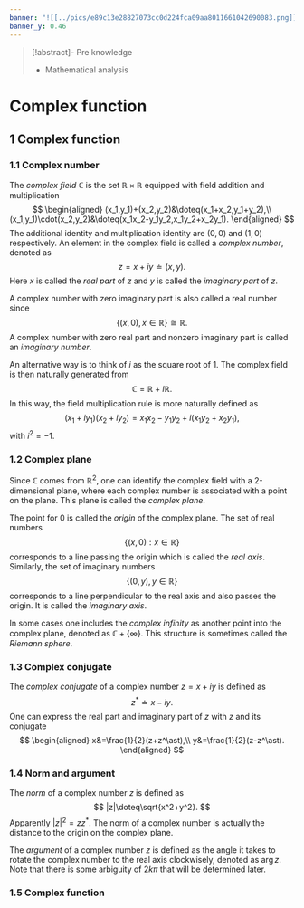 ```yaml
---
banner: "![[../pics/e89c13e28827073cc0d224fca09aa8011661042690083.png]]"
banner_y: 0.46
---
```


>[!abstract]- Pre knowledge
>- Mathematical analysis

# Complex function
## 1 Complex function
### 1.1 Complex number
The *complex field* $\mathbb{C}$ is the set $\mathbb{R}\times\mathbb{R}$ equipped with field addition and multiplication
$$
\begin{aligned}
(x_1,y_1)+(x_2,y_2)&\doteq(x_1+x_2,y_1+y_2),\\
(x_1,y_1)\cdot(x_2,y_2)&\doteq(x_1x_2-y_1y_2,x_1y_2+x_2y_1).
\end{aligned}
$$
The additional identity and multiplication identity are $(0,0)$ and $(1,0)$ respectively. An element in the complex field is called a *complex number*, denoted as
$$
z=x+iy\doteq(x,y).
$$
Here $x$ is called the *real part* of $z$ and $y$ is called the *imaginary part* of $z$.

A complex number with zero imaginary part is also called a real number since
$$
\{(x,0),x\in\mathbb{R}\}\cong\mathbb{R}.
$$
A complex number with zero real part and nonzero imaginary part is called an *imaginary number*.

An alternative way is to think of $i$ as the square root of $1$. The complex field is then naturally generated from
$$
\mathbb{C}=\mathbb{R}+i\mathbb{R}.
$$
In this way, the field multiplication rule is more naturally defined as
$$
(x_1+iy_1)(x_2+iy_2)=x_1x_2-y_1y_2+i(x_1y_2+x_2y_1),
$$
with $i^2=-1$.

### 1.2 Complex plane
Since $\mathbb{C}$ comes from $\mathbb{R}^2$, one can identify the complex field with a 2-dimensional plane, where each complex number is associated with a point on the plane. This plane is called the *complex plane*.

The point for $0$ is called the *origin* of the complex plane. The set of real numbers
$$
\{(x,0):x\in\mathbb{R}\}
$$
corresponds to a line passing the origin which is called the *real axis*. Similarly, the set of imaginary numbers
$$
\{(0,y),y\in\mathbb{R}\}
$$
corresponds to a line perpendicular to the real axis and also passes the origin. It is called the *imaginary axis*.

In some cases one includes the *complex infinity* as another point into the complex plane, denoted as $\mathbb{C}+\{\infty\}$. This structure is sometimes called the *Riemann sphere*.

### 1.3 Complex conjugate
The *complex conjugate* of a complex number $z=x+iy$ is defined as
$$
z^\ast\doteq x-iy.
$$
One can express the real part and imaginary part of $z$ with $z$ and its conjugate
$$
\begin{aligned}
x&=\frac{1}{2}(z+z^\ast),\\
y&=\frac{1}{2}(z-z^\ast).
\end{aligned}
$$

### 1.4 Norm and argument
The *norm* of a complex number $z$ is defined as
$$
|z|\doteq\sqrt{x^2+y^2}.
$$
Apparently $|z|^2=zz^\ast$. The norm of a complex number is actually the distance to the origin on the complex plane.

The *argument* of a complex number $z$ is defined as the angle it takes to rotate the complex number to the real axis clockwisely, denoted as $\arg z$. Note that there is some arbiguity of $2k\pi$ that will be determined later.

### 1.5 Complex function
